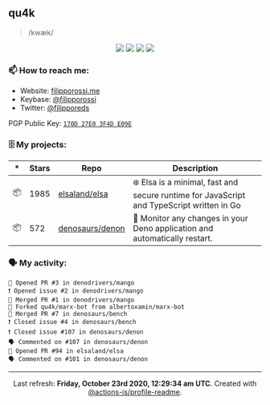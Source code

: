 ## qu4k

> /kwæk/

<p align="center">
  <img src="https://img.shields.io/badge/last%20major%20release-aug.%202000-important" />
  <img src="https://img.shields.io/badge/unminified%20size-6%20feet%206%20inches-informational" />
  <img src="https://img.shields.io/badge/vulnerabilities-high-critical" />
  <img src="https://img.shields.io/badge/code%20quality-A%20for%20effort-success" />
</p>

### 📫 How to reach me:

- Website: [filipporossi.me](https://filipporossi.me/)
- Keybase: [@filipporossi](https://keybase.io/filipporossi)
- Twitter: [@filipporeds](https://twitter.com/filipporeds)

PGP Public Key: [`170D 27E0 3F4D E09E`](https://keybase.io/filipporossi/pgp_keys.asc)

### 🗄 My projects:

|*|Stars|Repo|Description|
|---|---|---|---|
| 📦 | 1985 | [elsaland/elsa](https://github.com/elsaland/elsa) | ❄️ Elsa is a minimal, fast and secure runtime for JavaScript and TypeScript written in Go |
| 📦 | 572 | [denosaurs/denon](https://github.com/denosaurs/denon) | 👀 Monitor any changes in your Deno application and automatically restart. |

### 🗣 My activity:

```
💪 Opened PR #3 in denodrivers/mango
❗️ Opened issue #2 in denodrivers/mango
🎉 Merged PR #1 in denodrivers/mango
🍴 Forked qu4k/marx-bot from albertoxamin/marx-bot
🎉 Merged PR #7 in denosaurs/bench
❗️ Closed issue #4 in denosaurs/bench
❗️ Closed issue #107 in denosaurs/denon
🗣 Commented on #107 in denosaurs/denon
💪 Opened PR #94 in elsaland/elsa
🗣 Commented on #101 in denosaurs/denon
```

---

<p align="center">Last refresh: <b>Friday, October 23rd 2020, 12:29:34 am UTC</b>. Created with <a href=https://github.com/marketplace/actions/profile-readme>@actions-js/profile-readme</a>.</p>
